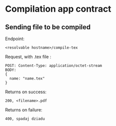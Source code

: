# Compilation app contract
## Sending file to be compiled
Endpoint:
```
<resolvable hostname>/compile-tex
```
Request, with .tex file :
```
POST: Content-Type: application/octet-stream
BODY:
{
  name: "name.tex"
}
```
Returns on success:
```
200, <filename>.pdf
```
Returns on failure:
```
400, spadaj dziadu
```
